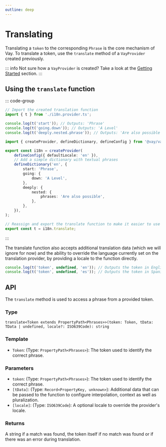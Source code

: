 ```yaml
---
outline: deep
---
```


<!-- @format -->

# Translating

Translating a `token` to the corresponding `Phrase` is the core mechanism of Vay. To translate a token, use the `translate` method of a `VayProvider` created previously.

::: info
Not sure how a `VayProvider` is created? Take a look at the [Getting Started](./02.getting-started.md) section.
:::

## Using the `translate` function

::: code-group

```ts [src/index.ts]
// Import the created translation function
import { t } from './i18n.provider.ts';

console.log(t('start')); // Outputs: 'Phrase'
console.log(t('going.down')); // Outputs: 'A Level'
console.log(t('deeply.nested.phrase')); // Outputs: 'Are also possible'
```

```ts [src/i18n.provider.ts]
import { createProvider, defineDictionary, defineConfig } from '@vay/vay';

export const i18n = createProvider(
    defineConfig({ defaultLocale: 'en' }),
    // Add a simple dictionary with textual phrases
    defineDictionary('en', {
        start: 'Phrase',
        going: {
            down: 'A Level',
        },
        deeply: {
            nested: {
                phrases: 'Are also possible',
            },
        },
    }),
);

// Reassign and export the translate function to make it easier to use
export const t = i18n.translate;
```

:::

The translate function also accepts additional translation data (which we will ignore for now) and the ability to override the language currently set on the translation provider, by providing a locale to the function directly.

```ts
console.log(t('token', undefined, 'en')); // Outputs the token in English
console.log(t('token', undefined, 'es')); // Outputs the token in Spanish
```

## API

The `translate` method is used to access a phrase from a provided token.

### Type

`translate<Token extends PropertyPath<Phrases>>(token: Token, tData: TData | undefined, locale?: ISO639Code): string`

### Template

-   `Token`: (Type: `PropertyPath<Phrases>`): The token used to identify the correct phrase.

### Parameters

-   `token`: (Type: `PropertyPath<Phrases>`): The token used to identify the correct phrase.
-   `[tData]`: (Type: `Record<PropertyKey, unknown>`): Additional data that can be passed to the function to configure interpolation, context as well as pluralization.
-   `[locale]`: (Type: `ISO639Code`): A optional locale to override the provider's locale.

### Returns

A string if a match was found, the token itself if no match was found or if there was an error during translation.
